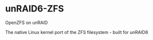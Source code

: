 # unRAID6-ZFS
OpenZFS on unRAID

The native Linux kernel port of the ZFS filesystem - built for unRAID6
